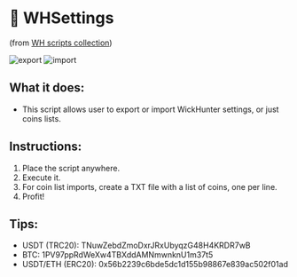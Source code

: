 # :blossom: WHSettings
(from [WH scripts collection](https://github.com/daisy613/wickHunter-scripts))

![export](https://i.imgur.com/slBnQax.png?1)
![import](https://i.imgur.com/2yaDeuq.png?1)

## What it does:
- This script allows user to export or import WickHunter settings, or just coins lists.

## Instructions:
1. Place the script anywhere.
2. Execute it.
3. For coin list imports, create a TXT file with a list of coins, one per line.
4. Profit!

## Tips:
- USDT (TRC20): TNuwZebdZmoDxrJRxUbyqzG48H4KRDR7wB
- BTC: 1PV97ppRdWeXw4TBXddAMNmwnknU1m37t5
- USDT/ETH (ERC20): 0x56b2239c6bde5dc1d155b98867e839ac502f01ad
